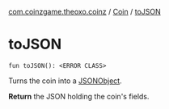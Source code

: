 [com.coinzgame.theoxo.coinz](../index.md) / [Coin](index.md) / [toJSON](.)

# toJSON

`fun toJSON(): <ERROR CLASS>`

Turns the coin into a [JSONObject](#).

**Return**
the JSON holding the coin's fields.


